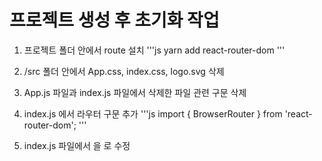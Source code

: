 # 프로젝트 생성 후 초기화 작업

1. 프로젝트 폴더 안에서 route 설치
   '''js
   yarn add react-router-dom
   '''

2. /src 폴더 안에서 App.css, index.css, logo.svg 삭제
3. App.js 파일과 index.js 파일에서 삭제한 파일 관련 구문 삭제
4. index.js 에서 라우터 구문 추가
   '''js
   import { BrowserRouter } from 'react-router-dom';
   '''

5. index.js 파일에서 <App />을 <BrowserRouter><App /></BrowserRouter> 로 수정
